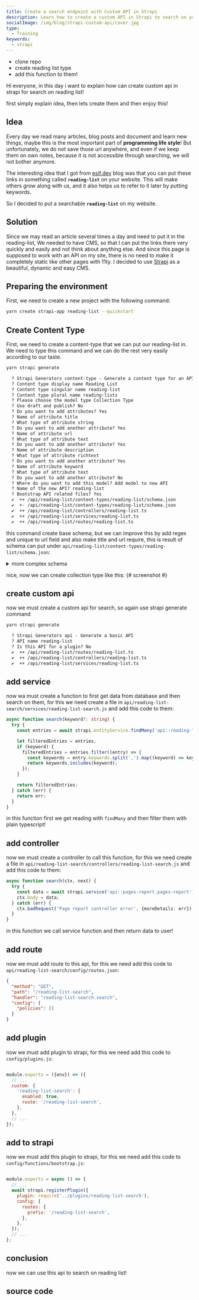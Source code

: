 ```yaml
---
title: Create a search endpoint with Custom API in Strapi
description: Learn how to create a custom API in Strapi to search on your reading list.
socialImage: /img/blog/strapi-custom-api/cover.jpg
type:
  - Training
keywords:
  - strapi
---
```


- clone repo
- create reading list type
- add this function to them!

Hi everyone, in this day i want to explain how can create custom api in strapi for search on reading list!

first simply explain idea, then lets create them and then enjoy this!

## Idea

Every day we read many articles, blog posts and document and learn new things, maybe this is the most important part of **programming life style**!
But unfortunately, we do not save those url anywhere, and even if we keep them on own notes, because it is not accessible through searching, we will not bother anymore.

The interesting idea that I got from <a href="https://esif.dev" target="_blank">esif.dev</a> blog was that you can put these links in something called **`reading-list`** on your website.
This will make others grow along with us, and it also helps us to refer to it later by putting keywords.

So I decided to put a searchable  **`reading-list`** on my website.

## Solution

Since we may read an article several times a day and need to put it in the reading-list, We needed to have CMS, so that I can put the links there very quickly and easily and not think about anything else.
And since this page is supposed to work with an API on my site, there is no need to make it completely static like other pages with 11ty.
I decided to use <a href="https://strapi.io/" target="_blank">Strapi</a> as a beautiful, dynamic and easy CMS.

## Preparing the environment

First, we need to create a new project with the following command:

```bash
yarn create strapi-app reading-list --quickstart
```

## Create Content Type

First, we need to create a content-type that we can put our reading-list in.
We need to type this command and we can do the rest very easily according to our taste.

```bash
yarn strapi generate
```

```txt
  ? Strapi Generators content-type - Generate a content type for an API
  ? Content type display name Reading List
  ? Content type singular name reading-list
  ? Content type plural name reading-lists
  ? Please choose the model type Collection Type
  ? Use draft and publish? No
  ? Do you want to add attributes? Yes
  ? Name of attribute title
  ? What type of attribute string
  ? Do you want to add another attribute? Yes
  ? Name of attribute url
  ? What type of attribute text
  ? Do you want to add another attribute? Yes
  ? Name of attribute description
  ? What type of attribute richtext
  ? Do you want to add another attribute? Yes
  ? Name of attribute keyword
  ? What type of attribute text
  ? Do you want to add another attribute? No
  ? Where do you want to add this model? Add model to new API
  ? Name of the new API? reading-list
  ? Bootstrap API related files? Yes
  ✔  ++ /api/reading-list/content-types/reading-list/schema.json
  ✔  +- /api/reading-list/content-types/reading-list/schema.json
  ✔  ++ /api/reading-list/controllers/reading-list.ts
  ✔  ++ /api/reading-list/services/reading-list.ts
  ✔  ++ /api/reading-list/routes/reading-list.ts
```

this command create base schema, but we can improve this by add regex and unique to url field and also make title and url require, this is result of schema can put under `api/reading-list/content-types/reading-list/schema.json`:

<details>
  <summary>more complex schema</summary>

```json
{
  "kind": "collectionType",
  "collectionName": "reading_lists",
  "info": {
    "singularName": "reading-list",
    "pluralName": "reading-lists",
    "displayName": "Reading List",
    "description": ""
  },
  "options": {
    "draftAndPublish": false
  },
  "attributes": {
    "title": {
      "type": "string",
      "required": true
    },
    "url": {
      "type": "string",
      "regex": "https?:\\/\\/(www\\.)?[-a-zA-Z0-9@:%._\\+~#=]{1,256}\\.[a-zA-Z0-9()]{1,6}\\b([-a-zA-Z0-9()@:%_\\+.~#?&//=]*)",
      "required": true,
      "unique": true
    },
    "description": {
      "type": "richtext"
    },
    "keyword": {
      "type": "text",
      "required": false
    }
  }
}
```

</details>

nice, now we can create collection type like this:
{# screenshot #}

## create custom api

now we must create a custom api for search, so again use strapi generate command

```bash
yarn strapi generate
```

```txt
  ? Strapi Generators api - Generate a basic API
  ? API name reading-list
  ? Is this API for a plugin? No
  ✔  ++ /api/reading-list/routes/reading-list.ts
  ✔  ++ /api/reading-list/controllers/reading-list.ts
  ✔  ++ /api/reading-list/services/reading-list.ts
```

## add service

now wa must create a function to first get data from database and then search on them, for this we need create a file in `api/reading-list-search/services/reading-list-search.js` and add this code to them:

```ts
async function search(keyword?: string) {
  try {
    const entries = await strapi.entityService.findMany('api::reading-list.reading-list', {});

    let filteredEntries = entries;
    if (keyword) {
      filteredEntries = entries.filter((entry) => {
        const keywords = entry.keywords.split(',').map((keyword) => keyword.trim());
        return keywords.includes(keyword);
      });
    }

    return filteredEntries;
  } catch (err) {
    return err;
  }
}
```

in this function first we get reading with `findMany` and then filter them with plain typescript!

## add controller

now we must create a controller to call this function, for this we need create a file in `api/reading-list-search/controllers/reading-list-search.js` and add this code to them:

```ts
async function search(ctx, next) {
  try {
    const data = await strapi.service('api::pages-report.pages-report').search(ctx.request.query.keyword);
    ctx.body = data;
  } catch (err) {
    ctx.badRequest('Page report controller error', {moreDetails: err});
  }
}
```

in this function we call service function and then return data to user!

## add route

now we must add route to this api, for this we need add this code to `api/reading-list-search/config/routes.json`:

```json
{
  "method": "GET",
  "path": "/reading-list-search",
  "handler": "reading-list-search.search",
  "config": {
    "policies": []
  }
}
```

## add plugin

now we must add plugin to strapi, for this we need add this code to `config/plugins.js`:

```js

module.exports = ({env}) => ({
  // ...
  custom: {
    'reading-list-search': {
      enabled: true,
      route: '/reading-list-search',
    },
  },
  // ...
});
```

## add to strapi

now we must add this plugin to strapi, for this we need add this code to `config/functions/bootstrap.js`:

```js

module.exports = async () => {
  // ...
  await strapi.registerPlugin({
    plugin: require('../plugins/reading-list-search'),
    config: {
      routes: {
        prefix: '/reading-list-search',
      },
    },
  });
  // ...
};
```

## conclusion

now we can use this api to search on reading list!

## source code
